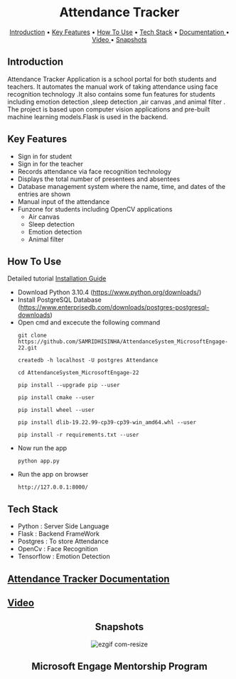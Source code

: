 <h1 align="center">
Attendance Tracker
</h1>

<p align="center">
  <a href="#introduction">Introduction</a> •
  <a href="#key-features">Key Features</a> •
  <a href="#how-to-use">How To Use</a> •
  <a href="#tech-stack">Tech Stack</a> •
  <a href="#documentation">Documentation </a> •
  <a href="#video">Video </a> •
  <a href="#snapshots">Snapshots</a>
</p>

## Introduction

Attendance Tracker Application is a school portal for both students and teachers. It automates the manual work of taking attendance using face recognition technology .It also contains some fun features for students including emotion detection ,sleep detection ,air canvas ,and animal filter . The project is based upon computer vision applications and pre-built machine learning models.Flask is used in the backend.
<br/>

## Key Features

- Sign in for student
- Sign in for the teacher
- Records attendance via face recognition technology
- Displays the total number of presentees and absentees
- Database management system where the name, time, and dates of the entries are shown
- Manual input of the attendance
- Funzone for students including OpenCV applications
  - Air canvas
  - Sleep detection
  - Emotion detection
  - Animal filter

## How To Use
Detailed tutorial [Installation Guide](https://drive.google.com/file/d/1aPQdOk-N_pYdEbr5lDBfDDrmgapDO06y/view?usp=sharing)
- Download Python 3.10.4 (https://www.python.org/downloads/)
- Install PostgreSQL Database (https://www.enterprisedb.com/downloads/postgres-postgresql-downloads)
- Open cmd and excecute the following command
  ```
  git clone https://github.com/SAMRIDHISINHA/AttendanceSystem_MicrosoftEngage-22.git
  ```
  ```
  createdb -h localhost -U postgres Attendance
  ```
  ```
  cd AttendanceSystem_MicrosoftEngage-22
  ```
  ```
  pip install --upgrade pip --user
  ```
  ```
  pip install cmake --user
  ```
  ```
  pip install wheel --user
  ```
  ```
  pip install dlib-19.22.99-cp39-cp39-win_amd64.whl --user
  ```
  ```
  pip install -r requirements.txt --user
  ```
- Now run the app 
  ```
  python app.py
  ```
- Run the app on browser
  ```
  http://127.0.0.1:8000/
  ```

## Tech Stack

- Python : Server Side Language
- Flask : Backend FrameWork
- Postgres : To store Attendance
- OpenCv : Face Recognition
- Tensorflow : Emotion Detection


## [Attendance Tracker Documentation](https://drive.google.com/file/d/1rz7N8xlutr-pbDitrxpo55koGYyt6_9A/view?usp=sharing)

## [Video](https://youtu.be/gKh8em37Otg)

<div align="center">

## Snapshots

![ezgif com-resize](https://github.com/SAMRIDHISINHA/AttendanceSystem_MicrosoftEngage-22/blob/main/DemoGIF.gif)

</div>

<h2 align="center">
  Microsoft Engage Mentorship Program
</h2>
